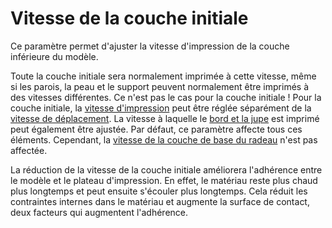Vitesse de la couche initiale
====
Ce paramètre permet d'ajuster la vitesse d'impression de la couche inférieure du modèle.

Toute la couche initiale sera normalement imprimée à cette vitesse, même si les parois, la peau et le support peuvent normalement être imprimés à des vitesses différentes. Ce n'est pas le cas pour la couche initiale ! Pour la couche initiale, la [vitesse d'impression](speed_print_layer_0.md) peut être réglée séparément de la [vitesse de déplacement](speed_travel_layer_0.md). La vitesse à laquelle le [bord et la jupe](skirt_brim_speed.md) est imprimé peut également être ajustée. Par défaut, ce paramètre affecte tous ces éléments. Cependant, la [vitesse de la couche de base du radeau](../platform_adhesion/raft_base_speed.md) n'est pas affectée.

La réduction de la vitesse de la couche initiale améliorera l'adhérence entre le modèle et le plateau d'impression. En effet, le matériau reste plus chaud plus longtemps et peut ensuite s'écouler plus longtemps. Cela réduit les contraintes internes dans le matériau et augmente la surface de contact, deux facteurs qui augmentent l'adhérence.
